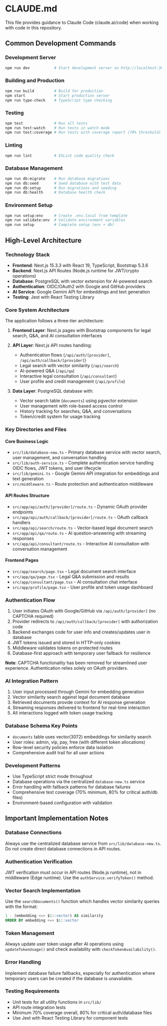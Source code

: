 # CLAUDE.md

This file provides guidance to Claude Code (claude.ai/code) when working with code in this repository.

## Common Development Commands

### Development Server
```bash
npm run dev           # Start development server on http://localhost:3000
```

### Building and Production
```bash
npm run build         # Build for production
npm start             # Start production server
npm run type-check    # TypeScript type checking
```

### Testing
```bash
npm test              # Run all tests
npm run test:watch    # Run tests in watch mode
npm run test:coverage # Run tests with coverage report (70% threshold)
```

### Linting
```bash
npm run lint          # ESLint code quality check
```

### Database Management
```bash
npm run db:migrate    # Run database migrations
npm run db:seed       # Seed database with test data
npm run db:setup      # Run migrations and seeding
npm run db:health     # Database health check
```

### Environment Setup
```bash
npm run setup:env     # Create .env.local from template
npm run validate:env  # Validate environment variables
npm run setup         # Complete setup (env + db)
```

## High-Level Architecture

### Technology Stack
- **Frontend**: Next.js 15.3.3 with React 19, TypeScript, Bootstrap 5.3.6
- **Backend**: Next.js API Routes (Node.js runtime for JWT/crypto operations)
- **Database**: PostgreSQL with vector extension for AI-powered search
- **Authentication**: OIDC/OAuth2 with Google and GitHub providers
- **AI Service**: Google Gemini API for embeddings and text generation
- **Testing**: Jest with React Testing Library

### Core System Architecture
The application follows a three-tier architecture:

1. **Frontend Layer**: Next.js pages with Bootstrap components for legal search, Q&A, and AI consultation interfaces

2. **API Layer**: Next.js API routes handling:
   - Authentication flows (`/api/auth/[provider]`, `/api/auth/callback/[provider]`)
   - Legal search with vector similarity (`/api/search`)
   - AI-powered Q&A (`/api/qa`)
   - Interactive legal consultation (`/api/consultant`)
   - User profile and credit management (`/api/profile`)

3. **Data Layer**: PostgreSQL database with:
   - Vector search table (`documents`) using pgvector extension
   - User management with role-based access control
   - History tracking for searches, Q&A, and conversations
   - Token/credit system for usage tracking

### Key Directories and Files

#### Core Business Logic
- `src/lib/database-new.ts` - Primary database service with vector search, user management, and conversation handling
- `src/lib/auth-service.ts` - Complete authentication service handling OIDC flows, JWT tokens, and user lifecycle
- `src/lib/gemini.ts` - Google Gemini API integration for embeddings and text generation
- `src/middleware.ts` - Route protection and authentication middleware

#### API Routes Structure
- `src/app/api/auth/[provider]/route.ts` - Dynamic OAuth provider endpoints
- `src/app/api/auth/callback/[provider]/route.ts` - OAuth callback handlers
- `src/app/api/search/route.ts` - Vector-based legal document search
- `src/app/api/qa/route.ts` - AI question-answering with streaming responses
- `src/app/api/consultant/route.ts` - Interactive AI consultation with conversation management

#### Frontend Pages
- `src/app/search/page.tsx` - Legal document search interface
- `src/app/qa/page.tsx` - Legal Q&A submission and results
- `src/app/consultant/page.tsx` - AI consultation chat interface
- `src/app/profile/page.tsx` - User profile and token usage dashboard

### Authentication Flow
1. User initiates OAuth with Google/GitHub via `/api/auth/[provider]` (no CAPTCHA required)
2. Provider redirects to `/api/auth/callback/[provider]` with authorization code
3. Backend exchanges code for user info and creates/updates user in database
4. JWT tokens issued and stored in HTTP-only cookies
5. Middleware validates tokens on protected routes
6. Database-first approach with temporary user fallback for resilience

**Note**: CAPTCHA functionality has been removed for streamlined user experience. Authentication relies solely on OAuth providers.

### AI Integration Pattern
1. User input processed through Gemini for embedding generation
2. Vector similarity search against legal document database
3. Retrieved documents provide context for AI response generation
4. Streaming responses delivered to frontend for real-time interaction
5. All interactions logged with token usage tracking

### Database Schema Key Points
- `documents` table uses vector(3072) embeddings for similarity search
- User roles: admin, vip, pay, free (with different token allocations)
- Row-level security policies enforce data isolation
- Comprehensive audit trail for all user actions

### Development Patterns
- Use TypeScript strict mode throughout
- Database operations via the centralized `database-new.ts` service
- Error handling with fallback patterns for database failures
- Comprehensive test coverage (70% minimum, 80% for critical auth/db files)
- Environment-based configuration with validation

## Important Implementation Notes

### Database Connections
Always use the centralized database service from `src/lib/database-new.ts`. Do not create direct database connections in API routes.

### Authentication Verification
JWT verification must occur in API routes (Node.js runtime), not in middleware (Edge runtime). Use the `authService.verifyToken()` method.

### Vector Search Implementation
Use the `searchDocuments()` function which handles vector similarity queries with the format:
```sql
1 - (embedding <=> $1::vector) AS similarity
ORDER BY embedding <=> $1::vector
```

### Token Management
Always update user token usage after AI operations using `updateTokenUsage()` and check availability with `checkTokenAvailability()`.

### Error Handling
Implement database failure fallbacks, especially for authentication where temporary users can be created if the database is unavailable.

### Testing Requirements
- Unit tests for all utility functions in `src/lib/`
- API route integration tests
- Minimum 70% coverage overall, 80% for critical auth/database files
- Use Jest with React Testing Library for component tests
